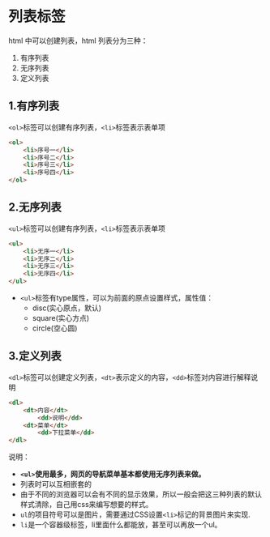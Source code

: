 # 列表标签

html 中可以创建列表，html 列表分为三种：

1. 有序列表
2. 无序列表
3. 定义列表

## 1.有序列表

`<ol>`标签可以创建有序列表，`<li>`标签表示表单项

```html
<ol>
    <li>序号一</li>
    <li>序号二</li>
    <li>序号三</li>
    <li>序号四</li>
</ol>
```

## 2.无序列表

`<ul>`标签可以创建有序列表，`<li>`标签表示表单项

```html
<ul>
    <li>无序一</li>
    <li>无序二</li>
    <li>无序三</li>
    <li>无序四</li>
</ul>
```

- `<ul>`标签有type属性，可以为前面的原点设置样式，属性值：
  - disc(实心原点，默认)
  - square(实心方点)
  - circle(空心圆)

## 3.定义列表

`<dl>`标签可以创建定义列表，`<dt>`表示定义的内容，`<dd>`标签对内容进行解释说明

```html
<dl>
    <dt>内容</dt>
        <dd>说明</dd>
    <dt>菜单</dt>
        <dd>下拉菜单</dd>
</dl>
```

说明：

- **`<ul>`使用最多，网页的导航菜单基本都使用无序列表来做。**
- 列表时可以互相嵌套的
- 由于不同的浏览器可以会有不同的显示效果，所以一般会把这三种列表的默认样式清除，自己用css来编写想要的样式。
- `ul`的项目符号可以是图片，需要通过CSS设置`<li>`标记的背景图片来实现.
- `li`是一个容器级标签，li里面什么都能放，甚至可以再放一个ul。

